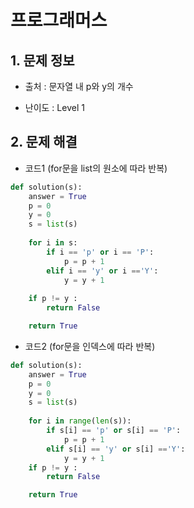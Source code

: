 # 프로그래머스  

## 1. 문제 정보

- 출처 : 문자열 내 p와 y의 개수

- 난이도 : Level 1

## 2. 문제 해결

- 코드1 (for문을 list의 원소에 따라 반복)

```python
def solution(s):
    answer = True
    p = 0
    y = 0
    s = list(s)
    
    for i in s:
        if i == 'p' or i == 'P':
            p = p + 1
        elif i == 'y' or i =='Y':
            y = y + 1
    
    if p != y :
        return False

    return True
```   
   
- 코드2 (for문을 인덱스에 따라 반복)

```python
def solution(s):
    answer = True
    p = 0
    y = 0
    s = list(s)
    
    for i in range(len(s)):
        if s[i] == 'p' or s[i] == 'P':
            p = p + 1
        elif s[i] == 'y' or s[i] =='Y':
            y = y + 1
    if p != y :
        return False

    return True
```
